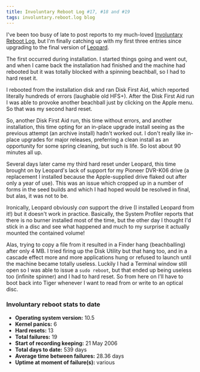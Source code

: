 ```yaml
---
title: Involuntary Reboot Log #17, #18 and #19
tags: involuntary.reboot.log blog
---
```


I've been too busy of late to post reports to my much-loved [Involuntary Reboot Log](http://wincent.dev/a/about/wincent/weblog/archives/involuntary_reboot_log/), but I'm finally catching up with my first three entries since upgrading to the final version of [Leopard](http://wincent.dev/wiki/Leopard).

The first occurred during installation. I started things going and went out, and when I came back the installation had finished and the machine had rebooted but it was totally blocked with a spinning beachball, so I had to hard reset it.

I rebooted from the installation disk and ran Disk First Aid, which reported literally hundreds of errors (laughable old HFS+). After the Disk First Aid run I was able to provoke another beachball just by clicking on the Apple menu. So that was my second hard reset.

So, another Disk First Aid run, this time without errors, and another installation, this time opting for an in-place upgrade install seeing as the previous attempt (an archive install) hadn't worked out. I don't really like in-place upgrades for major releases, preferring a clean install as an opportunity for some spring cleaning, but such is life. So lost about 90 minutes all up.

Several days later came my third hard reset under Leopard, this time brought on by Leopard's lack of support for my Pioneer DVR-K06 drive (a replacement I installed because the Apple-supplied drive flaked out after only a year of use). This was an issue which cropped up in a number of forms in the seed builds and which I had hoped would be resolved in final, but alas, it was not to be.

Ironically, Leopard obviously _can_ support the drive (I installed Leopard from it!) but it doesn't work in practice. Basically, the System Profiler reports that there is no burner installed most of the time, but the other day I thought I'd stick in a disc and see what happened and much to my surprise it actually mounted the contained volume!

Alas, trying to copy a file from it resulted in a Finder hang (beachballing) after only 4 MB. I tried firing up the Disk Utility but that hang too, and in a cascade effect more and more applications hung or refused to launch until the machine became totally useless. Luckily I had a Terminal window still open so I was able to issue a `sudo reboot`, but that ended up being useless too (infinite spinner) and I had to hard reset. So from here on I'll have to boot back into Tiger whenever I want to read from or write to an optical disc.

### Involuntary reboot stats to date

-   **Operating system version:** 10.5
-   **Kernel panics:** 6
-   **Hard resets:** 13
-   **Total failures:** 19
-   **Start of recording keeping:** 21 May 2006
-   **Total days to date:** 539 days
-   **Average time between failures:** 28.36 days
-   **Uptime at moment of failure(s):** various
